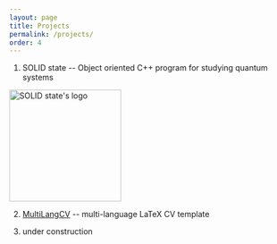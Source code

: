 ```yaml
---
layout: page
title: Projects
permalink: /projects/
order: 4
---
```


1. SOLID state -- Object oriented C++ program for studying quantum systems

<img src="Manual/logo.png" alt="SOLID state's logo" width="200"/>

2. [MultiLangCV][CV] -- multi-language LaTeX CV template

3. under construction

[CV]: https://github.com/andywiecko/MultiLangCV

